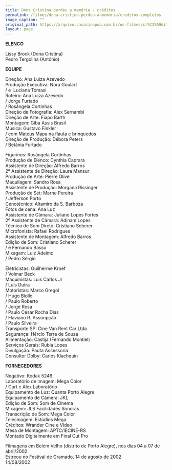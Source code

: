 ```yaml
---
title: Dona Cristina perdeu a memória - créditos
permalink: /filmes/dona-cristina-perdeu-a-memória/creditos-completos
image_caption: ""
original_path: https://arquivo.casacinepoa.com.br/os-filmes/cr%C3%A9ditos/dona-cristina-perdeu-mem%C3%B3ria.html
layout: page
---
```

**ELENCO**

Lissy Brock (Dona Cristina)\
Pedro Tergolina (Antônio)

**EQUIPE**

Direção: Ana Luiza Azevedo\
Produção Executiva: Nora Goulart\
/ e  Luciana Tomasi\
Roteiro: Ana Luiza Azevedo\
/ Jorge Furtado\
/ Rosângela Cortinhas\
Direção de Fotografia: Alex Sernambi\
Direção de Arte: Fiapo Barth\
Montagem: Giba Assis Brasil\
Música: Gustavo Finkler\
/ com Mateus Mapa na flauta e brinquedos\
Direção de Produção: Débora Peters\
/ Betânia Furtado

Figurinos: Rosângela Cortinhas\
Produção de Elenco: Cynthia Caprara\
Assistente de Direção: Alfredo Barros\
2ª Assistente de Direção: Laura Mansur\
Produção de Arte: Pierre Olivè\
Maquilagem: Sandro Rosa\
Assistente de Produção: Morgana Rissinger\
Produção de Set: Marne Pereira\
/ Jefferson Porto\
Cenotécnico: Altamiro da S. Barboza\
Fotos de cena: Ana Luz\
Assistente de Câmara: Juliano Lopes Fortes\
2º Assistente de Câmara: Adinam Lopes\
Técnico de Som Direto: Cristiano Scherer\
Microfonista: Rafael Rodrigues\
Assistente de Montagem: Alfredo Barros\
Edição de Som: Cristiano Scherer\
/ e Fernando Basso\
Mixagem: Luiz Adelmo\
/ Pedro Sérgio

Eletricistas: Guilherme Kroef\
/ Volmar Beck\
Maquinistas: Luis Carlos Jr\
/ Luis Dutra\
Motoristas: Marco Gregol\
/ Hugo Biollo\
/ Paulo Roberto\
/ Jorge Rosa\
/ Paulo César Rocha Dias\
/ Flaviano R. Assunpção\
/ Paulo Silveira\
Transporte SP: Cine Van Rent Car Ltda\
Segurança: Hércio Terra de Souza\
Alimentação: Castija (Fernando Montiel)\
Serviços Gerais: Rubia Lopes\
Divulgação: Pauta Assessoria\
Consultor Dolby: Carlos Klachquin

**FORNECEDORES**

Negativo: Kodak 5246\
Laboratório de Imagem: Mega Color\
/ Curt e Alex Laboratório\
Equipamento de Luz: Quanta Porto Alegre\
Equipamento de Câmera: JKL\
Edição de Som: Som de Cinema\
Mixagem: JLS Facilidades Sonoras\
Transcrição de Som: Mega Color\
Telecinagem: Estúdios Mega\
Créditos: Wrander Cine e Vídeo\
Mesa de Montagem: APTC/IECINE-RS\
Montado Digitalmente em Final Cut Pro

Filmagens em Belém Velho (distrito de Porto Alegre), nos dias 04 a 07 de abril/2002\
Estreou no Festival de Gramado, 14 de agosto de 2002\
14/08/2002